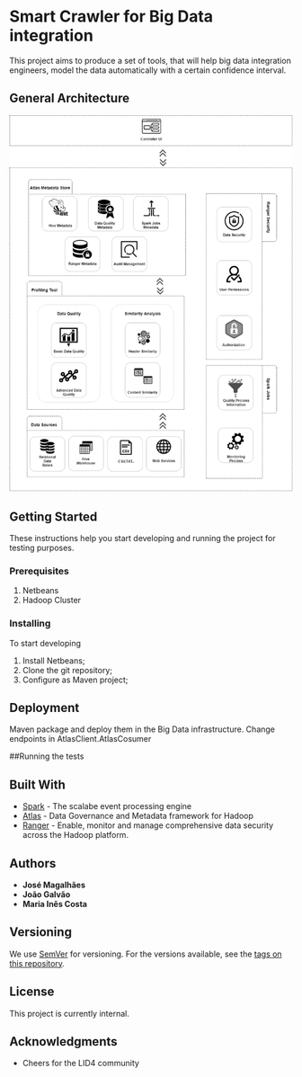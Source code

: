 # Smart Crawler for Big Data integration

This project aims to produce a set of tools, that will help big data integration engineers, model the data automatically with a certain confidence interval.

## General Architecture

<p align="center">
  <img src="/img/DataGovernanceArchitecture3.png">
</p>


## Getting Started

These instructions help you start developing and running the project for testing purposes.

### Prerequisites

1. Netbeans
2. Hadoop Cluster

### Installing

To start developing

1. Install Netbeans;
2. Clone the git repository;
3. Configure as Maven project;

## Deployment

Maven package and deploy them in the Big Data infrastructure.
Change endpoints in AtlasClient.AtlasCosumer

##Running the tests



## Built With

* [Spark](https://spark.apache.org) - The scalabe event processing engine
* [Atlas](https://atlas.apache.org/) - Data Governance and Metadata framework for Hadoop
* [Ranger](https://ranger.apache.org/) - Enable, monitor and manage comprehensive data security across the Hadoop platform.

## Authors

* **José Magalhães** 
* **João Galvão**  
* **Maria Inês Costa** 

## Versioning

We use [SemVer](http://semver.org/) for versioning. For the versions available, see the [tags on this repository](https://gitlab.com/lid4_uminho/smart-crawler-big-data-integration/-/tags). 

## License

This project is currently internal.

## Acknowledgments

* Cheers for the LID4 community 


